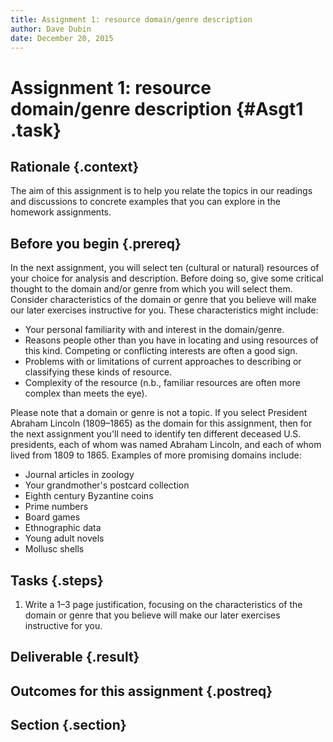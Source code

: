 ```yaml
---
title: Assignment 1: resource domain/genre description
author: Dave Dubin
date: December 20, 2015
---
```


# Assignment 1: resource domain/genre description {#Asgt1 .task}

## Rationale {.context}
The aim of this assignment is to help you relate the
topics in our readings and discussions to concrete examples that you
can explore in the homework assignments.

## Before you begin {.prereq}
In the next assignment, you will select ten (cultural or natural) resources of
your choice for analysis and description. 
Before doing so, give some
critical thought to the domain and/or genre from which you will select
them. Consider
characteristics of the domain or genre that you believe will make our
later exercises instructive for you. These characteristics might
include:

- Your personal familiarity with and interest in the domain/genre.
- Reasons people other than you have in locating and using
  resources of this kind. Competing or conflicting interests are often a good sign.
- Problems with or limitations of current approaches to
  describing or classifying these kinds of resource.
- Complexity of the resource (n.b., familiar resources are
  often more complex than meets the eye).

Please note that a domain or genre is not a topic. If you
select President Abraham Lincoln (1809–1865) as the domain for this
assignment, then for the next assignment you'll need to identify ten
different deceased U.S. presidents, each of whom was named Abraham
Lincoln, and each of whom lived from 1809 to 1865. Examples of more
promising domains include:

- Journal articles in zoology
- Your grandmother's postcard collection
- Eighth century Byzantine coins
- Prime numbers
- Board games
- Ethnographic data
- Young adult novels
- Mollusc shells

## Tasks {.steps}

1. Write a 1–3 page justification, focusing on the
   characteristics of the domain or genre that you believe will make our
   later exercises instructive for you.

## Deliverable {.result}
## Outcomes for this assignment {.postreq}
## Section {.section}